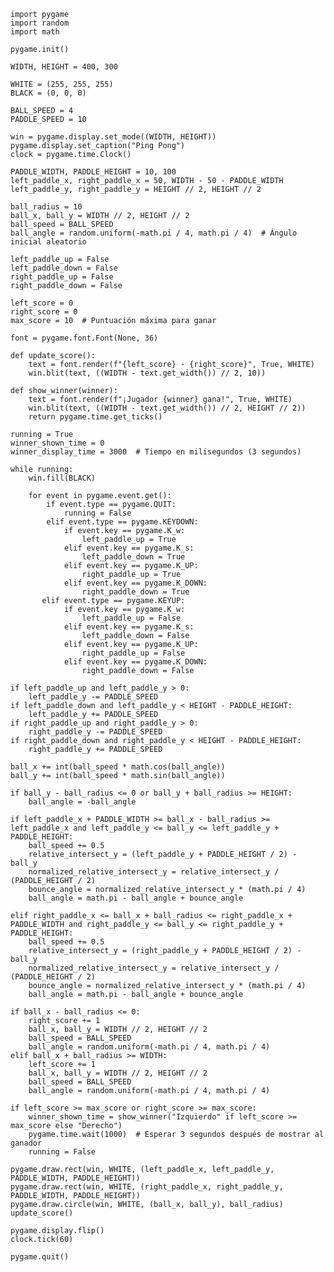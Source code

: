     import pygame
    import random
    import math

    pygame.init()

    WIDTH, HEIGHT = 400, 300

    WHITE = (255, 255, 255)
    BLACK = (0, 0, 0)

    BALL_SPEED = 4
    PADDLE_SPEED = 10

    win = pygame.display.set_mode((WIDTH, HEIGHT))
    pygame.display.set_caption("Ping Pong")
    clock = pygame.time.Clock()

    PADDLE_WIDTH, PADDLE_HEIGHT = 10, 100
    left_paddle_x, right_paddle_x = 50, WIDTH - 50 - PADDLE_WIDTH
    left_paddle_y, right_paddle_y = HEIGHT // 2, HEIGHT // 2

    ball_radius = 10
    ball_x, ball_y = WIDTH // 2, HEIGHT // 2
    ball_speed = BALL_SPEED
    ball_angle = random.uniform(-math.pi / 4, math.pi / 4)  # Ángulo inicial aleatorio

    left_paddle_up = False
    left_paddle_down = False
    right_paddle_up = False
    right_paddle_down = False

    left_score = 0
    right_score = 0
    max_score = 10  # Puntuación máxima para ganar

    font = pygame.font.Font(None, 36)

    def update_score():
        text = font.render(f"{left_score} - {right_score}", True, WHITE)
        win.blit(text, ((WIDTH - text.get_width()) // 2, 10))

    def show_winner(winner):
        text = font.render(f"¡Jugador {winner} gana!", True, WHITE)
        win.blit(text, ((WIDTH - text.get_width()) // 2, HEIGHT // 2))
        return pygame.time.get_ticks()

    running = True
    winner_shown_time = 0
    winner_display_time = 3000  # Tiempo en milisegundos (3 segundos)

    while running:
        win.fill(BLACK)

        for event in pygame.event.get():
            if event.type == pygame.QUIT:
                running = False
            elif event.type == pygame.KEYDOWN:
                if event.key == pygame.K_w:
                    left_paddle_up = True
                elif event.key == pygame.K_s:
                    left_paddle_down = True
                elif event.key == pygame.K_UP:
                    right_paddle_up = True
                elif event.key == pygame.K_DOWN:
                    right_paddle_down = True
           elif event.type == pygame.KEYUP:
                if event.key == pygame.K_w:
                    left_paddle_up = False
                elif event.key == pygame.K_s:
                    left_paddle_down = False
                elif event.key == pygame.K_UP:
                    right_paddle_up = False
                elif event.key == pygame.K_DOWN:
                    right_paddle_down = False

    if left_paddle_up and left_paddle_y > 0:
        left_paddle_y -= PADDLE_SPEED
    if left_paddle_down and left_paddle_y < HEIGHT - PADDLE_HEIGHT:
        left_paddle_y += PADDLE_SPEED
    if right_paddle_up and right_paddle_y > 0:
        right_paddle_y -= PADDLE_SPEED
    if right_paddle_down and right_paddle_y < HEIGHT - PADDLE_HEIGHT:
        right_paddle_y += PADDLE_SPEED

    ball_x += int(ball_speed * math.cos(ball_angle))
    ball_y += int(ball_speed * math.sin(ball_angle))

    if ball_y - ball_radius <= 0 or ball_y + ball_radius >= HEIGHT:
        ball_angle = -ball_angle

    if left_paddle_x + PADDLE_WIDTH >= ball_x - ball_radius >= left_paddle_x and left_paddle_y <= ball_y <= left_paddle_y + PADDLE_HEIGHT:
        ball_speed += 0.5
        relative_intersect_y = (left_paddle_y + PADDLE_HEIGHT / 2) - ball_y
        normalized_relative_intersect_y = relative_intersect_y / (PADDLE_HEIGHT / 2)
        bounce_angle = normalized_relative_intersect_y * (math.pi / 4)
        ball_angle = math.pi - ball_angle + bounce_angle

    elif right_paddle_x <= ball_x + ball_radius <= right_paddle_x + PADDLE_WIDTH and right_paddle_y <= ball_y <= right_paddle_y + PADDLE_HEIGHT:
        ball_speed += 0.5
        relative_intersect_y = (right_paddle_y + PADDLE_HEIGHT / 2) - ball_y
        normalized_relative_intersect_y = relative_intersect_y / (PADDLE_HEIGHT / 2)
        bounce_angle = normalized_relative_intersect_y * (math.pi / 4)
        ball_angle = math.pi - ball_angle + bounce_angle

    if ball_x - ball_radius <= 0:
        right_score += 1
        ball_x, ball_y = WIDTH // 2, HEIGHT // 2
        ball_speed = BALL_SPEED
        ball_angle = random.uniform(-math.pi / 4, math.pi / 4)
    elif ball_x + ball_radius >= WIDTH:
        left_score += 1
        ball_x, ball_y = WIDTH // 2, HEIGHT // 2
        ball_speed = BALL_SPEED
        ball_angle = random.uniform(-math.pi / 4, math.pi / 4)

    if left_score >= max_score or right_score >= max_score:
        winner_shown_time = show_winner("Izquierdo" if left_score >= max_score else "Derecho")
        pygame.time.wait(1000)  # Esperar 3 segundos después de mostrar al ganador
        running = False

    pygame.draw.rect(win, WHITE, (left_paddle_x, left_paddle_y, PADDLE_WIDTH, PADDLE_HEIGHT))
    pygame.draw.rect(win, WHITE, (right_paddle_x, right_paddle_y, PADDLE_WIDTH, PADDLE_HEIGHT))
    pygame.draw.circle(win, WHITE, (ball_x, ball_y), ball_radius)
    update_score()

    pygame.display.flip()
    clock.tick(60)

    pygame.quit()
